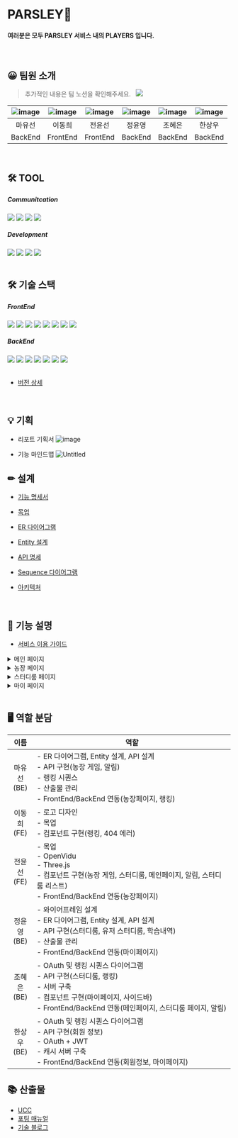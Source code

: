 # PARSLEY🌿 
#### 여러분은 모두 PARSLEY 서비스 내의 PLAYERS 입니다.

<br/>

## 😀 팀원 소개

> 추가적인 내용은 팀 노션을 확인해주세요. &nbsp;  <a href="https://a604-parsley.notion.site/PARSLEY-ddbf2ca01542404296b51103309eff9e"><img src="https://img.shields.io/badge/team_notion-628D54?style=for-the-badge&logo=notion&logoColor=white"></a>

|![image](/uploads/0feb6879cc7eaa9cf9ae9b2b642de95a/image.png)|![image](/uploads/4ec38a01ff94aae71cb59af5537ff5d2/image.png)|![image](/uploads/f9f26f52ef993875f8de897a996bf20a/image.png)|![image](/uploads/94ee0f65fa1c3cf5da672607d19a52c4/image.png)|![image](/uploads/fe7fdcffda57f33fdeb57a745177c4c0/image.png)|![image](/uploads/eca0fac44096ffc6447ee79aa7d0a07a/image.png)|
|:---:|:---:|:---:|:---:|:---:|:---:|
|마유선|이동희|전윤선|정윤영|조혜은|한상우|
|BackEnd|FrontEnd|FrontEnd|BackEnd|BackEnd|BackEnd|

<br/>

## 🛠 TOOL
##### Communitcation
<img src="https://img.shields.io/badge/gitlab-FC6D26?style=for-the-badge&logo=gitlab&logoColor=white">
<img src="https://img.shields.io/badge/jira-0052CC?style=for-the-badge&logo=jira&logoColor=white">
<img src="https://img.shields.io/badge/mattermost-0058CC?style=for-the-badge&logo=mattermost&logoColor=white">
<img src="https://img.shields.io/badge/notion-000000?style=for-the-badge&logo=notion&logoColor=white">

<br/>

##### Development
<img src="https://img.shields.io/badge/vscode-007ACC?style=for-the-badge&logo=visualstudiocode&logoColor=white">
<img src="https://img.shields.io/badge/intellij-000000?style=for-the-badge&logo=intellijidea&logoColor=white">
<img src="https://img.shields.io/badge/mysql_workbench-4479A1?style=for-the-badge&logo=mysql&logoColor=white">
<img src="https://img.shields.io/badge/docker-2496ED?style=for-the-badge&logo=docker&logoColor=white">


<br/>
<br/>

## 🛠 기술 스택

##### FrontEnd
<img src="https://img.shields.io/badge/html5-E34F26?style=for-the-badge&logo=html5&logoColor=white">
<img src="https://img.shields.io/badge/css-1572B6?style=for-the-badge&logo=css3&logoColor=white">
<img src="https://img.shields.io/badge/javascript-F7DF1E?style=for-the-badge&logo=javascript&logoColor=black">
<img src="https://img.shields.io/badge/react-61DAFB?style=for-the-badge&logo=react&logoColor=black">
<img src="https://img.shields.io/badge/redux-764ABC?style=for-the-badge&logo=redux&logoColor=white">
<img src="https://img.shields.io/badge/node.js-339933?style=for-the-badge&logo=Node.js&logoColor=white">
<img src="https://img.shields.io/badge/three.js-000000?style=for-the-badge&logo=three.js&logoColor=white">
<img src="https://img.shields.io/badge/webrtc-333333?style=for-the-badge&logo=webrtc&logoColor=white">

<br/>


##### BackEnd
<img src="https://img.shields.io/badge/java-007396?style=for-the-badge&logo=java&logoColor=white">
<img src="https://img.shields.io/badge/mysql-4479A1?style=for-the-badge&logo=mysql&logoColor=white">
<img src="https://img.shields.io/badge/springboot-6DB33F?style=for-the-badge&logo=springboot&logoColor=white">
<img src="https://img.shields.io/badge/aws-FF9900?style=for-the-badge&logo=amazonaws&logoColor=white">
<img src="https://img.shields.io/badge/ec2-FF9900?style=for-the-badge&logo=amazonec2&logoColor=white">
<img src="https://img.shields.io/badge/redis-DC382D?style=for-the-badge&logo=redis&logoColor=white">
<img src="https://img.shields.io/badge/nginx-009639?style=for-the-badge&logo=nginx&logoColor=white">

<br/>
<br/>

* [버전 상세](https://a604-parsley.notion.site/3325d9a0886a459fb79e967c08a3d33c)

<br/>

## 💡 기획

* 리포트 기획서
![image](/uploads/a9c6edf67c3f1bb43fdd84f41869e674/image.png)

* 기능 마인드맵
![Untitled](/uploads/9f93c8263bd26a6af3878fb7132f31be/Untitled.png)

## ✏ 설계

* [기능 명세서](https://a604-parsley.notion.site/c1d021a1eb0e4e1b815d84f3db48521d)

* [목업](https://a604-parsley.notion.site/eccbc66413734cf99c264947e7ec7904)

* [ER 다이어그램](https://a604-parsley.notion.site/ER-Diagram-ac1c1b88f7b44aa1a75591a35b422879)

* [Entity 설계](https://a604-parsley.notion.site/Entity-a56eb88b48a34b358529adf3cab73b1b)

* [API 명세](https://a604-parsley.notion.site/API-0b2794a89678471eac820288255f8929)

* [Sequence 다이어그램](https://a604-parsley.notion.site/Sequence-Diagram-ce431b5725674fc49cd0928150390bc9)

* [아키텍처](https://a604-parsley.notion.site/60c50827fbd74758bae5b2ec53b5251b)


<br/>


## 🌳 기능 설명

* [서비스 이용 가이드](https://a604-parsley.notion.site/41bc2ed396ed4509a9d586e1ee4f17c1)

<details>
<summary>메인 페이지</summary>
<div markdown="1">

![image](/uploads/bff7475db6d9ed0cb30e45e1661e039d/image.png)

</div>
</details>

<details>
<summary>농장 페이지</summary>
<div markdown="1">

![image](/uploads/44e1a89aace476a1f14d25cf70f48aec/image.png)
> [농장 상세 정보](https://www.notion.so/a604-parsley/9175fa6fd77e47e8ad7a9c9007baced7)

</div>
</details>

<details>
<summary>스터디룸 페이지</summary>
<div markdown="1">

![image](/uploads/396be0190635fa89dcaa9c0ab314819a/image.png)

</div>
</details>

<details>
<summary>마이 페이지</summary>
<div markdown="1">

![image](/uploads/e3a08c95705919798980d045f97ccafa/image.png)

</div>
</details>

<br/>

## 🖥 역할 분담

|이름|역할|
|:---:|---|
|마유선 <br/> (BE)| - ER 다이어그램, Entity 설계, API 설계 <br/> - API 구현(농장 게임, 알림) <br/> - 랭킹 시퀀스 <br/> - 산출물 관리 <br/> - FrontEnd/BackEnd 연동(농장페이지, 랭킹)|
|이동희 <br/> (FE)| - 로고 디자인 <br/> - 목업 <br/> - 컴포넌트 구현(랭킹, 404 에러)|
|전윤선 <br/> (FE)| - 목업 <br/> - OpenVidu <br/> - Three.js <br/> - 컴포넌트 구현(농장 게임, 스터디룸, 메인페이지, 알림, 스터디룸 리스트) <br/> - FrontEnd/BackEnd 연동(농장페이지)|
|정윤영 <br/> (BE)| - 와이어프레임 설계 <br/> - ER 다이어그램, Entity 설계, API 설계 <br/> - API 구현(스터디룸, 유저 스터디룸, 학습내역) <br/> - 산출물 관리 <br/> - FrontEnd/BackEnd 연동(마이페이지)|
|조혜은 <br/> (BE)| - OAuth 및 랭킹 시퀀스 다이어그램 <br/> - API 구현(스터디룸, 랭킹) <br/> - 서버 구축 <br/> - 컴포넌트 구현(마이페이지, 사이드바) <br/> - FrontEnd/BackEnd 연동(메인페이지, 스터디룸 페이지, 알림)|
|한상우 <br/> (BE)| - OAuth 및 랭킹 시퀀스 다이어그램 <br/> - API 구현(회원 정보) <br/> - OAuth + JWT <br/> - 캐시 서버 구축 <br/> - FrontEnd/BackEnd 연동(회원정보, 마이페이지)|

## 📚 산출물

* [UCC](https://a604-parsley.notion.site/UCC-79df0b8fc3c04031b54d5bc7f0482694)
* [포팅 매뉴얼](https://a604-parsley.notion.site/22d57485f3c1473294bffe7e794fdf12)
* [기술 블로그](https://a604-parsley.notion.site/04e2d358448b4a56b07f777e8a675ed8)
